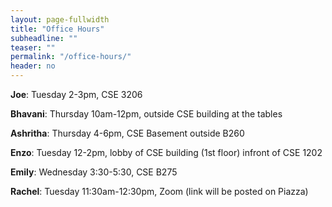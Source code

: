 ```yaml
---
layout: page-fullwidth
title: "Office Hours"
subheadline: ""
teaser: ""
permalink: "/office-hours/"
header: no
---
```


**Joe**: Tuesday 2-3pm, CSE 3206

**Bhavani**: Thursday 10am-12pm, outside CSE building at the tables

**Ashritha**: Thursday 4-6pm, CSE Basement outside B260

**Enzo**: Tuesday 12-2pm, lobby of CSE building (1st floor) infront of CSE 1202

**Emily**: Wednesday 3:30-5:30, CSE B275

**Rachel**: Tuesday 11:30am-12:30pm, Zoom (link will be posted on Piazza)


<style>
          #main_rect {
              max-width: 650px;
          }
          .photo {
            width: 100%
          }
          .person {
            width: 21%;
            margin-right: 5.25%;
            float: left;
          }
          .right {
              margin-right: 0;
          }
          .name {
              padding-top: 5px;
              padding-bottom: 15px;
              text-align: center;
          }
</style>

